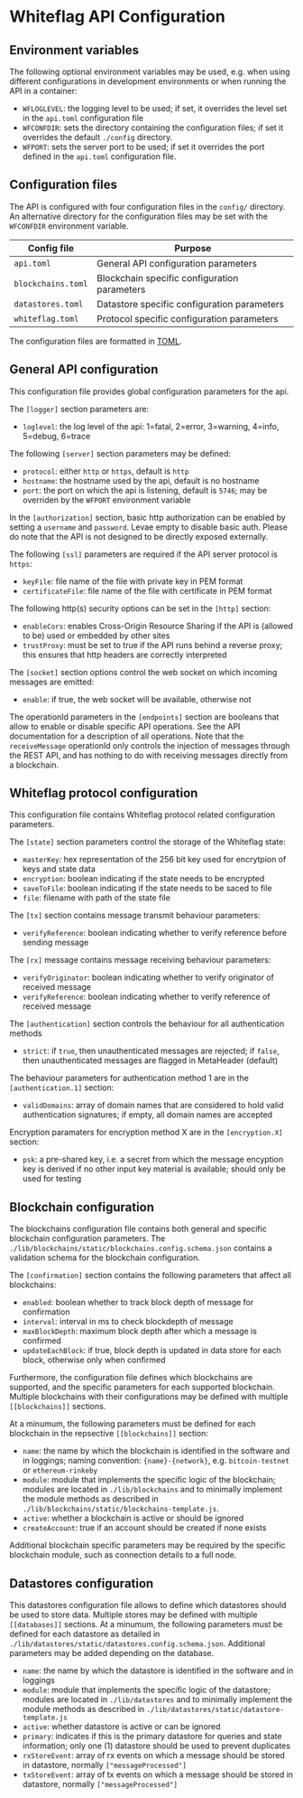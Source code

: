 # Whiteflag API Configuration

## Environment variables

The following optional environment variables may be used, e.g. when using
different configurations in development environments or when running the API
in a container:

* `WFLOGLEVEL`: the logging level to be used; if set, it overrides the level set in the `api.toml` configuration file
* `WFCONFDIR`: sets the directory containing the configuration files; if set it overrides the default `./config` directory.
* `WFPORT`: sets the server port to be used; if set it overrides the port defined in the `api.toml` configuration file.

## Configuration files

The API is configured with four configuration files in the `config/` directory.
An alternative directory for the configuration files may be set with the
`WFCONFDIR` environment variable.

| Config file       | Purpose                                      |
|-------------------|----------------------------------------------|
|`api.toml`         | General API configuration parameters         |
|`blockchains.toml` | Blockchain specific configuration parameters |
|`datastores.toml`  | Datastore specific configuration parameters  |
|`whiteflag.toml`   | Protocol specific configuration parameters   |

The configuration files are formatted in [TOML](https://github.com/toml-lang/toml).

## General API configuration

This configuration file provides global configuration parameters for the api.

The `[logger]` section parameters are:

* `loglevel`: the log level of the api:
              1=fatal, 2=error, 3=warning, 4=info, 5=debug, 6=trace

The following `[server]` section parameters may be defined:

* `protocol`: either `http` or `https`, default is `http`
* `hostname`: the hostname used by the api, default is no hostname
* `port`: the port on which the api is listening, default is `5746`; may be overriden by the `WFPORT` environment variable

In the `[authorization]` section, basic http authorization can be enabled
by setting a `username` and `password`. Levae empty to disable basic auth.
Please do note that the API is not designed to be directly exposed externally.

The following `[ssl]` parameters are required if the API server protocol
is `https`:

* `keyFile`: file name of the file with private key in PEM format
* `certificateFile`: file name of the file with certificate in PEM format

The following http(s) security options can be set in the `[http]` section:

* `enableCors`: enables Cross-Origin Resource Sharing if the API is (allowed to be) used or embedded by other sites
* `trustProxy`: must be set to true if the API runs behind a reverse proxy; this ensures that http headers are correctly interpreted

The `[socket]` section options control the web socket on which incoming
messages are emitted:

* `enable`: if true, the web socket will be available, otherwise not

The operationId parameters in the `[endpoints]` section are booleans that
allow to enable or disable specific API operations. See the API documentation
for a description of all operations. Note that the `receiveMessage` operationId
only controls the injection of messages through the REST API, and has nothing
to do with receiving messages directly from a blockchain.

## Whiteflag protocol configuration

This configuration file contains Whiteflag protocol related configuration
parameters.

The `[state]` section parameters control the storage of the Whiteflag state:

* `masterKey`: hex representation of the 256 bit key used for encrytpion of keys and state data
* `encryption`: boolean indicating if the state needs to be encrypted
* `saveToFile`: boolean indicating if the state needs to be saced to file
* `file`: filename with path of the state file

The `[tx]` section contains message transmit behaviour parameters:

* `verifyReference`: boolean indicating whether to verify reference before sending message

The `[rx]` message contains message receiving behaviour parameters:

* `verifyOriginator`: boolean indicating whether to verify originator of received message
* `verifyReference`: boolean indicating whether to verify reference of received message

The `[authentication]` section controls the behaviour for all authentication methods

* `strict`: if `true`, then unauthenticated messages are rejected;
            if `false`, then unauthenticated messages are flagged in MetaHeader (default)

The behaviour parameters for authentication method 1 are in
the `[authentication.1]` section:

* `validDomains`: array of domain names that are considered to hold valid authentication signatures; if empty, all domain names are accepted

Encryption paramaters for encryption method X are in
the `[encryption.X]` section:

* `psk`: a pre-shared key, i.e. a secret from which the message encyption key is derived if no other input key material is available; should only be used for testing

## Blockchain configuration

The blockchains configuration file contains both general and specific
blockchain configuration parameters. The `./lib/blockchains/static/blockchains.config.schema.json`
contains a validation schema for the blockchain configuration.

The `[confirmation]` section contains the following parameters that affect
all blockchains:

* `enabled`: boolean whether to track block depth of message for confirmation
* `interval`: interval in ms to check blockdepth of message
* `maxBlockDepth`: maximum block depth after which a message is confirmed
* `updateEachBlock`: if true, block depth is updated in data store for each block, otherwise only when confirmed

Furthermore, the configuration file defines which blockchains are supported,
and the specific parameters for each supported blockchain. Multiple blockchains
with their configurations may be defined with multiple
`[[blockchains]]` sections.

At a minumum, the following parameters must be defined for each blockchain in
the repsective `[[blockchains]]` section:

* `name`: the name by which the blockchain is identified in the software and in loggings; naming convention: `{name}-{network}`, e.g. `bitcoin-testnet` or `ethereum-rinkeby`
* `module`: module that implements the specific logic of the blockchain; modules are located in `./lib/blockchains` and to minimally implement the module methods as described in `./lib/blockchains/static/blockchains-template.js`.
* `active`: whether a blockchain is active or should be ignored
* `createAccount`: true if an account should be created if none exists

Additional blockchain specific parameters may be required by the specific
blockchain module, such as connection details to a full node.

## Datastores configuration

This datastores configuration file allows to define which datastores should be
used to store data. Multiple stores may be defined with multiple
`[[databases]]` sections. At a minumum, the following parameters must be defined
for each datastore as detailed in `./lib/datastores/static/datastores.config.schema.json`.
Additional parameters may be added depending on the database.

* `name`: the name by which the datastore is identified in the software and in loggings
* `module`: module that implements the specific logic of the datastore; modules are located in `./lib/datastores` and to minimally implement the module methods as described in `./lib/datastores/static/datastore-template.js`
* `active`: whether datastore is active or can be ignored
* `primary`: indicates if this is the primary datastore for queries and state information; only one (1) datastore should be used to prevent duplicates
* `rxStoreEvent`: array of rx events on which a message should be stored in datastore, normally `["messageProcessed"]`
* `txStoreEvent`: array of tx events on which a message should be stored in datastore, normally `["messageProcessed"]`
